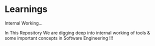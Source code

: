 # Learnings
Internal Working...

In This Repository We are digging deep into internal working of tools & some important concepts in Software Engineering !!!
